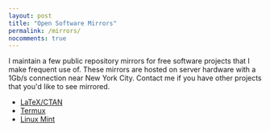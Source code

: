 ```yaml
---
layout: post
title: "Open Software Mirrors"
permalink: /mirrors/
nocomments: true
---
```


I maintain a few public repository mirrors for free software projects that I make frequent use of. These mirrors are hosted on server hardware with a 1Gb/s connection near New York City. Contact me if you have other projects that you'd like to see mirrored.

* [LaTeX/CTAN](https://mirror.mwt.me/ctan/)
* [Termux](https://github.com/termux/termux-packages/wiki/Mirrors#mirrors-by-mwt)
* [Linux Mint](https://mirror.mwt.me/mint/)
